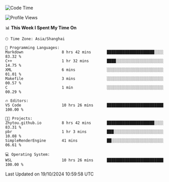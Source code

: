 <!--START_SECTION:waka-->
![Code Time](http://img.shields.io/badge/Code%20Time-2%2C055%20hrs%2051%20mins-blue)

![Profile Views](http://img.shields.io/badge/Profile%20Views-0-blue)

📊 **This Week I Spent My Time On** 

```text
🕑︎ Time Zone: Asia/Shanghai

💬 Programming Languages: 
Markdown                 8 hrs 42 mins       █████████████████████░░░░   83.32 % 
C++                      1 hr 32 mins        ████░░░░░░░░░░░░░░░░░░░░░   14.75 % 
XML                      6 mins              ░░░░░░░░░░░░░░░░░░░░░░░░░   01.01 % 
Makefile                 3 mins              ░░░░░░░░░░░░░░░░░░░░░░░░░   00.57 % 
C                        1 min               ░░░░░░░░░░░░░░░░░░░░░░░░░   00.29 % 

🔥 Editors: 
VS Code                  10 hrs 26 mins      █████████████████████████   100.00 % 

🐱‍💻 Projects: 
Zhytou.github.io         8 hrs 42 mins       █████████████████████░░░░   83.31 % 
pbr                      1 hr 3 mins         ███░░░░░░░░░░░░░░░░░░░░░░   10.08 % 
SimpleRenderEngine       41 mins             ██░░░░░░░░░░░░░░░░░░░░░░░   06.61 % 

💻 Operating System: 
WSL                      10 hrs 26 mins      █████████████████████████   100.00 % 
```


 Last Updated on 19/10/2024 10:59:58 UTC
<!--END_SECTION:waka-->
